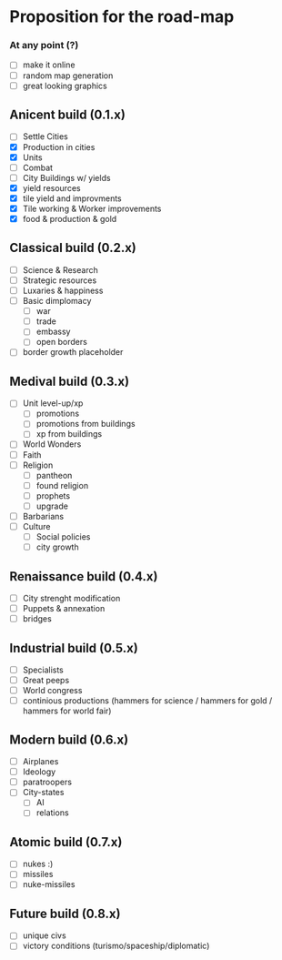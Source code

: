 # Proposition for the road-map

### At any point (?)
+ [ ] make it online
+ [ ] random map generation
+ [ ] great looking graphics

## Anicent build (0.1.x)
- [ ] Settle Cities
- [x] Production in cities
- [x] Units
- [ ] Combat
- [ ] City Buildings w/ yields 
- [x] yield resources
- [x] tile yield and improvments
- [x] Tile working & Worker improvements
- [x] food & production & gold

## Classical build (0.2.x) 
- [ ] Science & Research
- [ ] Strategic resources
- [ ] Luxaries & happiness
- [ ] Basic dimplomacy 
  - [ ] war
  - [ ] trade
  - [ ] embassy
  - [ ] open borders
- [ ] border growth placeholder

## Medival build (0.3.x)
- [ ] Unit level-up/xp 
  - [ ] promotions 
  - [ ] promotions from buildings
  - [ ] xp from buildings
- [ ] World Wonders
- [ ] Faith
- [ ] Religion
  - [ ] pantheon
  - [ ] found religion
  - [ ] prophets
  - [ ] upgrade
- [ ] Barbarians
- [ ] Culture
  - [ ] Social policies
  - [ ] city growth

## Renaissance build (0.4.x)
- [ ] City strenght modification
- [ ] Puppets & annexation
- [ ] bridges

## Industrial build (0.5.x)
- [ ] Specialists
- [ ] Great peeps
- [ ] World congress
- [ ] continious productions (hammers for science / hammers for gold / hammers for world fair)

## Modern build (0.6.x)
- [ ] Airplanes
- [ ] Ideology
- [ ] paratroopers
- [ ] City-states
  - [ ] AI
  - [ ] relations

## Atomic build (0.7.x)
- [ ] nukes :)
- [ ] missiles
- [ ] nuke-missiles

## Future build (0.8.x)
- [ ] unique civs
- [ ] victory conditions (turismo/spaceship/diplomatic)
